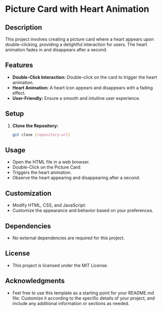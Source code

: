 # Picture Card with Heart Animation

## Description

This project involves creating a picture card where a heart appears upon double-clicking, providing a delightful interaction for users. The heart animation fades in and disappears after a second.

## Features

- **Double-Click Interaction:** Double-click on the card to trigger the heart animation.
- **Heart Animation:** A heart icon appears and disappears with a fading effect.
- **User-Friendly:** Ensure a smooth and intuitive user experience.

## Setup

1. **Clone the Repository:**
   ```bash
   git clone [repository-url]

## Usage
- Open the HTML file in a web browser.
- Double-Click on the Picture Card:
- Triggers the heart animation.
- Observe the heart appearing and disappearing after a second.
## Customization
- Modify HTML, CSS, and JavaScript:
- Customize the appearance and behavior based on your preferences.
## Dependencies
- No external dependencies are required for this project.
## License
- This project is licensed under the MIT License.

## Acknowledgments
- Feel free to use this template as a starting point for your README.md file. Customize it according to the specific details of your project, and include any additional information or sections as needed.
